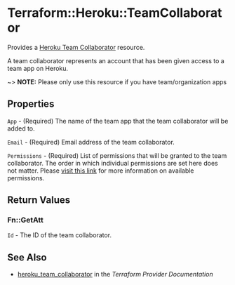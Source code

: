# Terraform::Heroku::TeamCollaborator

Provides a [Heroku Team Collaborator](https://devcenter.heroku.com/articles/platform-api-reference#team-app-collaborator)
resource.

A team collaborator represents an account that has been given access to a team app on Heroku.

~> **NOTE:** Please only use this resource if you have team/organization apps

## Properties

`App` - (Required) The name of the team app that the team collaborator will be added to.

`Email` - (Required) Email address of the team collaborator.

`Permissions` - (Required) List of permissions that will be granted to the team collaborator. The order in which individual permissions are set here does not matter. Please [visit this link](https://devcenter.heroku.com/articles/app-permissions) for more information on available permissions.


## Return Values

### Fn::GetAtt

`Id` - The ID of the team collaborator.

## See Also

* [heroku_team_collaborator](https://www.terraform.io/docs/providers/heroku/r/team_collaborator.html) in the _Terraform Provider Documentation_